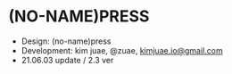 # (NO-NAME)PRESS
- Design: (no-name)press
- Development: kim juae, @zuae, kimjuae.io@gmail.com
- 21.06.03 update / 2.3 ver
